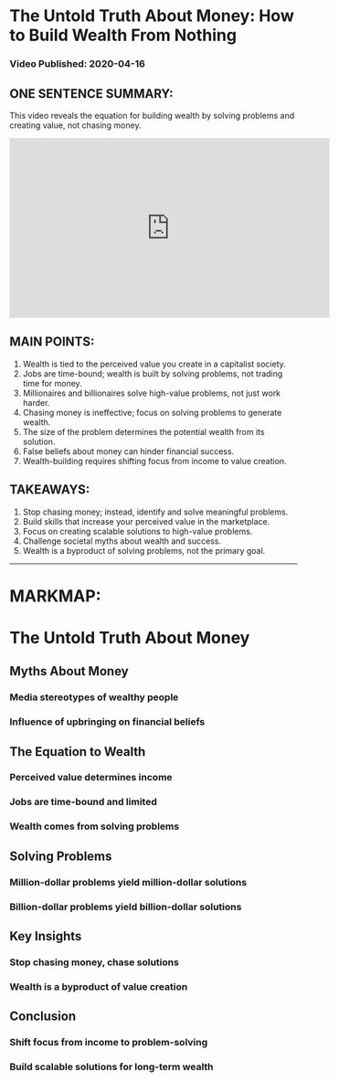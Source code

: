 # The Untold Truth About Money: How to Build Wealth From Nothing
### Video Published: 2020-04-16
## ONE SENTENCE SUMMARY:
This video reveals the equation for building wealth by solving problems and creating value, not chasing money.

<iframe width="560" height="315" src="https://www.youtube.com/embed/6mRbDEtDoyA" frameborder="0" allowfullscreen></iframe>

## MAIN POINTS:
1. Wealth is tied to the perceived value you create in a capitalist society.
2. Jobs are time-bound; wealth is built by solving problems, not trading time for money.
3. Millionaires and billionaires solve high-value problems, not just work harder.
4. Chasing money is ineffective; focus on solving problems to generate wealth.
5. The size of the problem determines the potential wealth from its solution.
6. False beliefs about money can hinder financial success.
7. Wealth-building requires shifting focus from income to value creation.

## TAKEAWAYS:
1. Stop chasing money; instead, identify and solve meaningful problems.
2. Build skills that increase your perceived value in the marketplace.
3. Focus on creating scalable solutions to high-value problems.
4. Challenge societal myths about wealth and success.
5. Wealth is a byproduct of solving problems, not the primary goal.

---

# MARKMAP:
# The Untold Truth About Money
## Myths About Money
### Media stereotypes of wealthy people
### Influence of upbringing on financial beliefs
## The Equation to Wealth
### Perceived value determines income
### Jobs are time-bound and limited
### Wealth comes from solving problems
## Solving Problems
### Million-dollar problems yield million-dollar solutions
### Billion-dollar problems yield billion-dollar solutions
## Key Insights
### Stop chasing money, chase solutions
### Wealth is a byproduct of value creation
## Conclusion
### Shift focus from income to problem-solving
### Build scalable solutions for long-term wealth